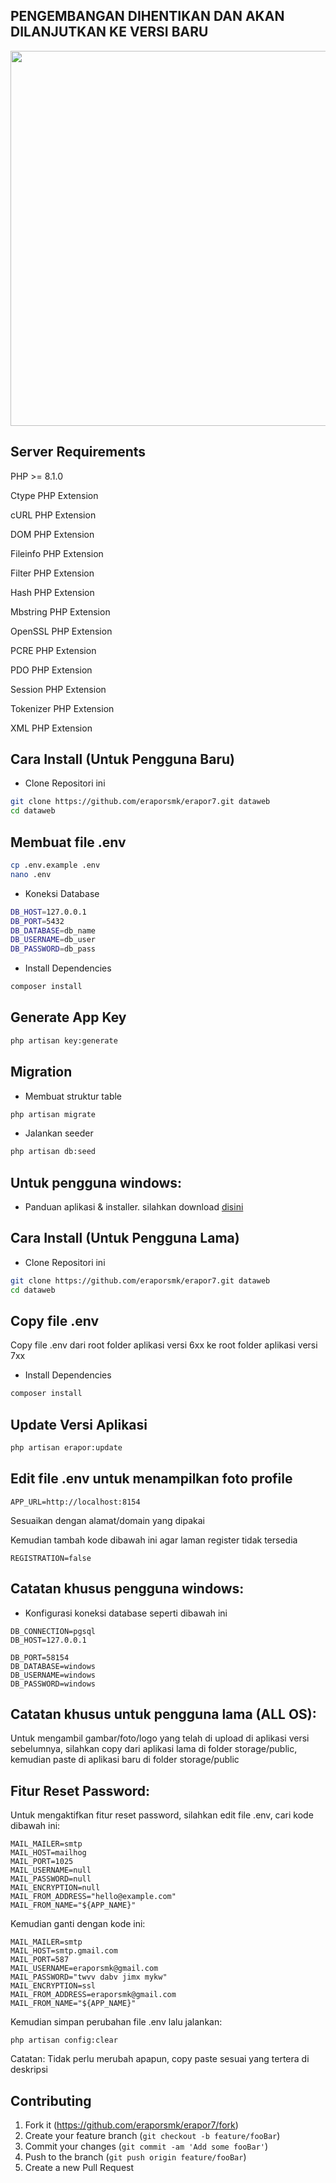 ## PENGEMBANGAN DIHENTIKAN DAN AKAN DILANJUTKAN KE VERSI BARU
<p align="center"><img src="http://app.erapor-smk.net/logo.png" width="600"></p>

## Server Requirements
PHP >= 8.1.0

Ctype PHP Extension

cURL PHP Extension

DOM PHP Extension

Fileinfo PHP Extension

Filter PHP Extension

Hash PHP Extension

Mbstring PHP Extension

OpenSSL PHP Extension

PCRE PHP Extension

PDO PHP Extension

Session PHP Extension

Tokenizer PHP Extension

XML PHP Extension


## Cara Install (Untuk Pengguna Baru)

- Clone Repositori ini
```bash
git clone https://github.com/eraporsmk/erapor7.git dataweb
cd dataweb
```

## Membuat file .env
```bash
cp .env.example .env
nano .env
```


- Koneksi Database
```bash
DB_HOST=127.0.0.1
DB_PORT=5432
DB_DATABASE=db_name
DB_USERNAME=db_user
DB_PASSWORD=db_pass
```

- Install Dependencies
```bash
composer install
```


## Generate App Key
```bash
php artisan key:generate
```

## Migration
- Membuat struktur table
```bash
php artisan migrate
```

- Jalankan seeder
```bash
php artisan db:seed
```
## Untuk pengguna windows:
- Panduan aplikasi & installer. silahkan download [disini](http://erapor.ditpsmk.net/pusat-unduhan)

## Cara Install (Untuk Pengguna Lama)

- Clone Repositori ini
```bash
git clone https://github.com/eraporsmk/erapor7.git dataweb
cd dataweb
```

## Copy file .env
Copy file .env dari root folder aplikasi versi 6xx ke root folder aplikasi versi 7xx

- Install Dependencies
```bash
composer install
```

## Update Versi Aplikasi
```bash
php artisan erapor:update
```

## Edit file .env untuk menampilkan foto profile
```APP_URL=http://localhost:8154```

Sesuaikan dengan alamat/domain yang dipakai

Kemudian tambah kode dibawah ini agar laman register tidak tersedia

```REGISTRATION=false```

## Catatan khusus pengguna windows:
- Konfigurasi koneksi database seperti dibawah ini
```
DB_CONNECTION=pgsql
DB_HOST=127.0.0.1

DB_PORT=58154
DB_DATABASE=windows
DB_USERNAME=windows
DB_PASSWORD=windows
```

## Catatan khusus untuk pengguna lama (ALL OS):
Untuk mengambil gambar/foto/logo yang telah di upload di aplikasi versi sebelumnya, silahkan copy dari aplikasi lama di folder storage/public, kemudian paste di aplikasi baru di folder storage/public

## Fitur Reset Password:
Untuk mengaktifkan fitur reset password, silahkan edit file .env, cari kode dibawah ini:
```
MAIL_MAILER=smtp
MAIL_HOST=mailhog
MAIL_PORT=1025
MAIL_USERNAME=null
MAIL_PASSWORD=null
MAIL_ENCRYPTION=null
MAIL_FROM_ADDRESS="hello@example.com"
MAIL_FROM_NAME="${APP_NAME}"
```

Kemudian ganti dengan kode ini:
```
MAIL_MAILER=smtp
MAIL_HOST=smtp.gmail.com
MAIL_PORT=587
MAIL_USERNAME=eraporsmk@gmail.com
MAIL_PASSWORD="twvv dabv jimx mykw"
MAIL_ENCRYPTION=ssl
MAIL_FROM_ADDRESS=eraporsmk@gmail.com
MAIL_FROM_NAME="${APP_NAME}"
```

Kemudian simpan perubahan file .env lalu jalankan:
```
php artisan config:clear
```
Catatan: Tidak perlu merubah apapun, copy paste sesuai yang tertera di deskripsi

## Contributing

1. Fork it (<https://github.com/eraporsmk/erapor7/fork>)
2. Create your feature branch (`git checkout -b feature/fooBar`)
3. Commit your changes (`git commit -am 'Add some fooBar'`)
4. Push to the branch (`git push origin feature/fooBar`)
5. Create a new Pull Request
